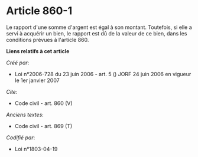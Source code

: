 # Article 860-1

Le rapport d'une somme d'argent est égal à son montant. Toutefois, si elle a servi à acquérir un bien, le rapport est dû de
la valeur de ce bien, dans les conditions prévues à l'article 860.

**Liens relatifs à cet article**

_Créé par_:

  - Loi n°2006-728 du 23 juin 2006 - art. 5 () JORF 24 juin 2006 en vigueur le 1er janvier 2007

_Cite_:

  - Code civil - art. 860 (V)

_Anciens textes_:

  - Code civil - art. 869 (T)

_Codifié par_:

  - Loi n°1803-04-19
